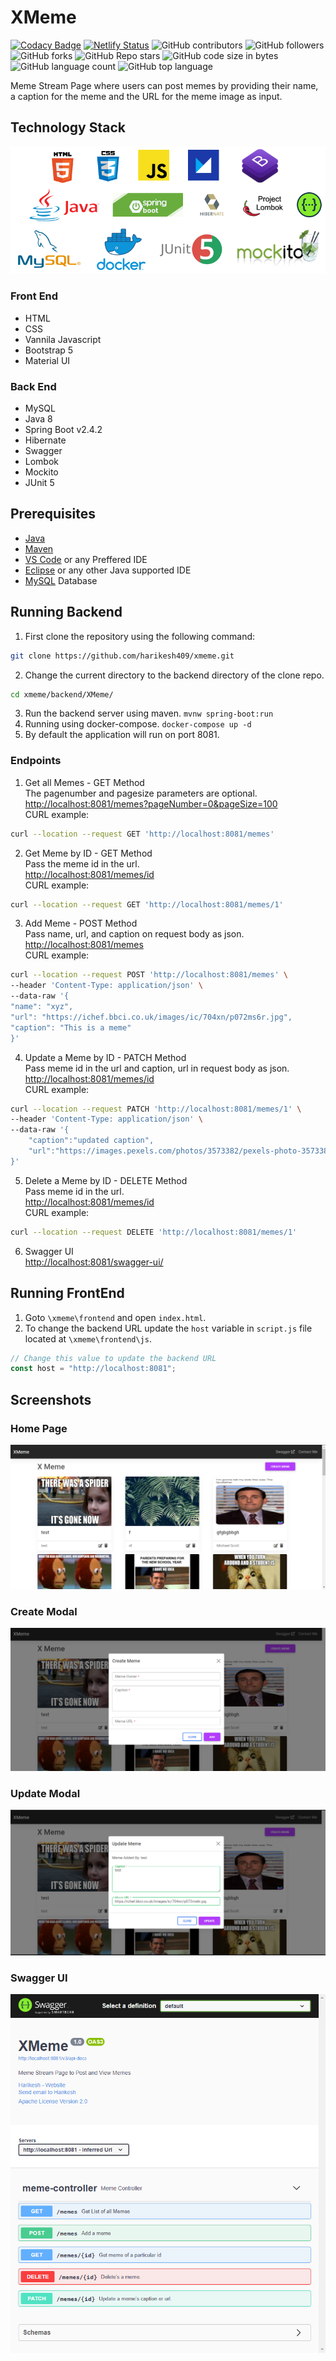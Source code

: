 # XMeme
[![Codacy Badge](https://api.codacy.com/project/badge/Grade/b85b0b45ad2345f881be5b1d9df5d13e)](https://app.codacy.com/gh/harikesh409/xmeme?utm_source=github.com&utm_medium=referral&utm_content=harikesh409/xmeme&utm_campaign=Badge_Grade)
[![Netlify Status](https://api.netlify.com/api/v1/badges/b1b59b4a-94c3-4374-a5f6-75dd2487eeee/deploy-status)](https://app.netlify.com/sites/harikesh-xmeme/deploys)
![GitHub contributors](https://img.shields.io/github/contributors/harikesh409/xmeme)
![GitHub followers](https://img.shields.io/github/followers/harikesh409?label=Follow&style=flat)
![GitHub forks](https://img.shields.io/github/forks/harikesh409/xmeme?label=Fork&style=flat)
![GitHub Repo stars](https://img.shields.io/github/stars/harikesh409/xmeme?label=Star)
![GitHub code size in bytes](https://img.shields.io/github/languages/code-size/harikesh409/xmeme)
![GitHub language count](https://img.shields.io/github/languages/count/harikesh409/xmeme)
![GitHub top language](https://img.shields.io/github/languages/top/harikesh409/xmeme)

Meme Stream Page where users can post memes by providing their name, a caption for the meme and the URL for the meme image as input.
## Technology Stack
[![Tech Stack](techstack.png "Tech Stack")](techstack.png "Tech Stack")
### Front End
- HTML
- CSS
- Vannila Javascript
- Bootstrap 5
- Material UI
### Back End
- MySQL
- Java 8
- Spring Boot v2.4.2
- Hibernate
- Swagger
- Lombok
- Mockito
- JUnit 5
## Prerequisites
- [Java](https://www.java.com/en/download/ "Java 8+")
- [Maven](http://https://maven.apache.org/download.cgi "Maven")
- [VS Code](https://code.visualstudio.com/download "VS Code") or any Preffered IDE
- [Eclipse](https://www.eclipse.org/downloads/ "Eclipse") or any other Java supported IDE
- [MySQL](https://www.mysql.com/downloads/ "MySQL") Database
## Running Backend
1.  First clone the repository using the following command:
```bash
git clone https://github.com/harikesh409/xmeme.git
```
2. Change the current directory to the backend directory of the clone repo.
```bash
cd xmeme/backend/XMeme/
```
3. Run the backend server using maven.
```mvnw spring-boot:run```
4.  Running using docker-compose.
```docker-compose up -d```
5. By default the application will run on port 8081.

### Endpoints
1. Get all Memes - GET Method <br>
The pagenumber and pagesize parameters are optional.<br>
[http://localhost:8081/memes?pageNumber=0&pageSize=100](http://localhost:8081/memes?pageNumber=0&pageSize=100 "http://localhost:8081/memes?pageNumber=0&pageSize=100")
<br>CURL example:
```bash
curl --location --request GET 'http://localhost:8081/memes'
```
2. Get Meme by ID - GET Method <br>
Pass the meme id in the url.<br>
[http://localhost:8081/memes/id](http://localhost:8081/memes/id "http://localhost:8081/memes/id")
<br>CURL example:
```bash
curl --location --request GET 'http://localhost:8081/memes/1'
```
3. Add Meme - POST Method<br>
Pass name, url, and caption on request body as json.<br>
[http://localhost:8081/memes](http://localhost:8081/memes "http://localhost:8081/memes")
<br>CURL example:
```bash
curl --location --request POST 'http://localhost:8081/memes' \
--header 'Content-Type: application/json' \
--data-raw '{
"name": "xyz",
"url": "https://ichef.bbci.co.uk/images/ic/704xn/p072ms6r.jpg",
"caption": "This is a meme"
}'
```
4. Update a Meme by ID - PATCH Method<br>
Pass meme id in the url and caption, url in request body as json.<br>
[http://localhost:8081/memes/id](http://localhost:8081/memes/id "http://localhost:8081/memes/id")
<br>CURL example:
```bash
curl --location --request PATCH 'http://localhost:8081/memes/1' \
--header 'Content-Type: application/json' \
--data-raw '{
	"caption":"updated caption",
	"url":"https://images.pexels.com/photos/3573382/pexels-photo-3573382.jpeg"
}'
```
5. Delete a Meme by ID - DELETE Method<br>
Pass meme id in the url.<br>
[http://localhost:8081/memes/id](http://localhost:8081/memes/id "http://localhost:8081/memes/id")
<br>CURL example:
```bash
curl --location --request DELETE 'http://localhost:8081/memes/1'
```
6. Swagger UI<br>
[http://localhost:8081/swagger-ui/](http://localhost:8081/swagger-ui/ "http://localhost:8081/swagger-ui/")

## Running FrontEnd
1. Goto `\xmeme\frontend` and open `index.html`.
2. To change the backend URL update the `host` variable in `script.js` file located at `\xmeme\frontend\js`.
```js
// Change this value to update the backend URL
const host = "http://localhost:8081";
```
## Screenshots
### Home Page
[![Home Page](screenshots/homepage.png "Home Page")](screenshots/homepage.png "Home Page")
### Create Modal
[![Create Modal](screenshots/create.png "Create Modal")](screenshots/create.png "Create Modal")
### Update Modal
[![Update Modal](screenshots/update.png "Update Modal")](screenshots/update.png "Update Modal")
### Swagger UI
[![Swagger UI](screenshots/swagger-ui.png "Swagger UI")](screenshots/swagger-ui.png "Swagger UI")
